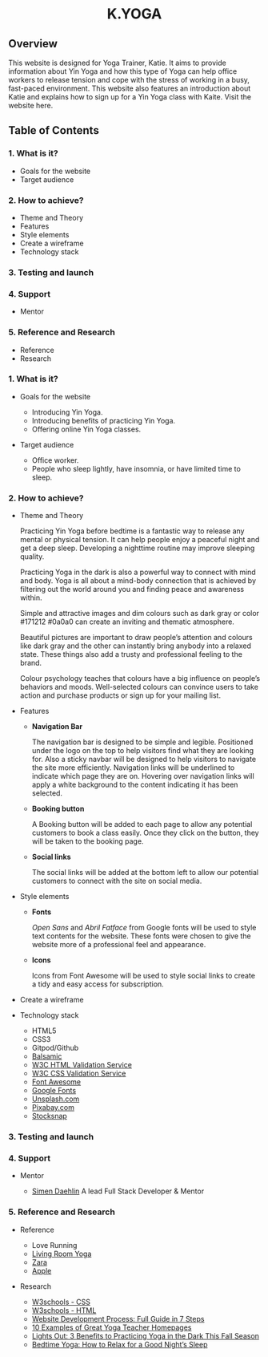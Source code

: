 <h1 align="center"><b>K.YOGA</b></h1>

## **Overview**

This website is designed for Yoga Trainer, Katie. It aims to provide information about Yin Yoga and how this type of Yoga can help office workers to release tension and cope with the stress of working in a busy, fast-paced environment. This website also features an introduction about Katie and  explains how to sign up for a Yin Yoga class with Kaite. 
Visit the website here.

## **Table of Contents**

### 1. **What is it?**
* Goals for the website
* Target audience
### 2. **How to achieve?**
* Theme and Theory
* Features
* Style elements 
* Create a wireframe
* Technology stack 
### 3. **Testing and launch**
### 4. **Support**
* Mentor 
### 5. **Reference and Research**
* Reference
* Research


### 1. **What is it?**

* Goals for the website

  - Introducing Yin Yoga.
  - Introducing benefits of practicing Yin Yoga.
  - Offering online Yin Yoga classes.

* Target audience

  - Office worker.
  - People who sleep lightly, have insomnia, or have limited time to sleep.


### 2. **How to achieve?**
* Theme and Theory
  
  Practicing Yin Yoga before bedtime is a fantastic way to release any mental or physical tension. It can help people enjoy a peaceful night and get a deep sleep. Developing a nighttime routine may improve sleeping quality. 

  Practicing Yoga in the dark is also a powerful way to connect with mind and body. Yoga is all about a mind-body connection that is achieved by filtering out the world around you and finding peace and awareness within.

  Simple and attractive images and dim colours such as dark gray or color #171212 #0a0a0 can create an inviting and thematic atmosphere.   
  
  Beautiful pictures are important to draw people’s attention and colours like dark gray and the other can instantly bring anybody into a relaxed state. These things also add a trusty and professional feeling to the brand.
  
  Colour psychology teaches that colours have a big influence on people’s behaviors and moods. Well-selected colours can convince users to take action and purchase products or sign up for your mailing list.

* Features

  - **Navigation Bar**
    
    The navigation bar is designed to be simple and legible. Positioned under the logo on the top to help visitors find what they are looking for. Also a sticky navbar will be designed to help visitors to navigate the site more efficiently. Navigation links will be underlined to indicate which page they are on. Hovering over navigation links will apply a white background to the content indicating it has been selected.

  - **Booking button**
    
    A Booking button will be added to each page to allow any potential customers to book a class easily. Once they click on the button, they will be taken to the booking page. 

  - **Social links**
    
    The social links will be added at the bottom left to allow our potential customers to connect with the site on social media.



* Style elements 
  - **Fonts**
  
    *Open Sans* and *Abril Fatface* from Google fonts will be used to style text contents for the website. These fonts were chosen to give the website more of a professional feel and appearance. 

  - **Icons**
    
    Icons from Font Awesome will be used to style social links to create a tidy and easy access for subscription.

* Create a wireframe

* Technology stack 

  - HTML5
  - CSS3
  - Gitpod/Github
  - [Balsamic](https://balsamiq.com/wireframes/)
  - [W3C HTML Validation Service](https://validator.w3.org/#validate_by_input)
  - [W3C CSS Validation Service](https://jigsaw.w3.org/css-validator/#validate_by_input)
  - [Font Awesome](https://fontawesome.com/)
  - [Google Fonts](https://fonts.google.com/)
  - [Unsplash.com](https://unsplash.com/)
  - [Pixabay.com](https://pixabay.com/)
  - [Stocksnap](Stocksnap.io)


### 3. **Testing and launch**


### 4. **Support**

* Mentor

  - [Simen Daehlin](https://www.linkedin.com/in/simendaehlin/)
  A lead Full Stack Developer & Mentor

### 5. **Reference and Research**

* Reference

  - Love Running
  - [Living Room Yoga](https://www.livingroomyoga.ie/)
  - [Zara](zara.com)
  - [Apple](apple.com)

* Research

  - [W3schools - CSS](https://www.w3schools.com/css/default.asp)
  - [W3schools - HTML](https://www.w3schools.com/html/default.asp )
  - [Website Development Process: Full Guide in 7 Steps](https://xbsoftware.com/blog/website-development-process-full-guide/)  
  - [10 Examples of Great Yoga Teacher Homepages](https://www.susannerieker.com/10-examples-great-yoga-teacher-homepages/ ) 
  - [Lights Out: 3 Benefits to Practicing Yoga in the Dark This Fall Season](https://www.yogapedia.com/2/6927/yoga-practice/yoga-types/why-you-should-practice-yoga-in-the-dark)  
  - [Bedtime Yoga: How to Relax for a Good Night’s Sleep](https://www.healthline.com/health/healthy-sleep/bedtime-yoga 
) 